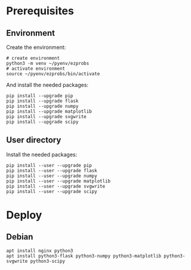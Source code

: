 # Prerequisites

## Environment

Create the environment:

``` shell
# create environment
python3 -m venv ~/pyenv/ezprobs
# activate environment
source ~/pyenv/ezprobs/bin/activate
```

And install the needed packages:

``` shell
pip install --upgrade pip
pip install --upgrade flask
pip install --upgrade numpy
pip install --upgrade matplotlib
pip install --upgrade svgwrite
pip install --upgrade scipy
```

## User directory

Install the needed packages:

``` shell
pip install --user --upgrade pip
pip install --user --upgrade flask
pip install --user --upgrade numpy
pip install --user --upgrade matplotlib
pip install --user --upgrade svgwrite
pip install --user --upgrade scipy
```

# Deploy

## Debian

``` shell
apt install nginx python3
apt install python3-flask python3-numpy python3-matplotlib python3-svgwrite python3-scipy
```


